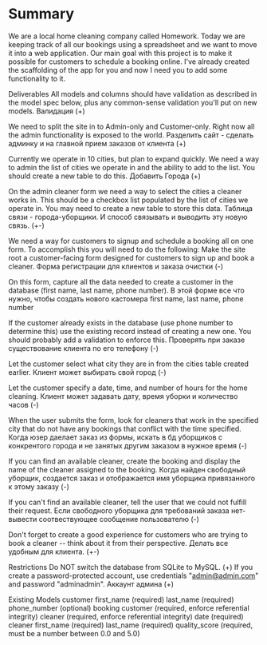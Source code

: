 # Summary
We are a local home cleaning company called Homework. Today we are keeping track of all our bookings using a spreadsheet and we want to 
move it into a web application. Our main goal with this project is to make it possible for customers to schedule a booking online. 
I've already created the scaffolding of the app for you and now I need you to add some functionality to it. 

Deliverables
All models and columns should have validation as described in the model spec below, plus any common-sense validation you'll put on new models.
Валидация (+)

We need to split the site in to Admin-only and Customer-only. Right now all the admin functionality is exposed to the world.
Разделить сайт - сделать админку
и на главной прием заказов от клиента (+)

Currently we operate in 10 cities, but plan to expand quickly. We need a way to admin the list of cities we operate in and the ability to 
add to the list. You should create a new table to do this.
Добавить Города (+)

On the admin cleaner form we need a way to select the cities a cleaner works in. This should be a checkbox list populated by the list of 
cities we operate in. You may need to create a new table to store this data.
Таблица связи - города-уборщики. И способ связывать и выводить эту новую связь. (+-)

We need a way for customers to signup and schedule a booking all on one form. To accomplish this you will need to do the following:
Make the site root a customer-facing form designed for customers to sign up and book a cleaner.
Форма регистрации для клиентов и заказа очистки (-)

On this form, capture all the data needed to create a customer in the database (first name, last name, phone number).
В этой форме все что нужно, чтобы создать нового кастомера first name, last name, phone number

If the customer already exists in the database (use phone number to determine this) use the existing record instead of creating a new one. 
You should probably add a validation to enforce this.
Проверять при заказе существование клиента по его телефону (-)

Let the customer select what city they are in from the cities table created earlier.
Клиент может выбирать свой город (-)

Let the customer specify a date, time, and number of hours for the home cleaning.
Клиент может задавать дату, время уборки и количество часов (-)

When the user submits the form, look for cleaners that work in the specified city that do not have any bookings that conflict with the time specified.
Когда юзер даелает заказ из формы, искать в бд уборщиков с конкрентого города и не занятых другим заказом в нужное время (-)

If you can find an available cleaner, create the booking and display the name of the cleaner assigned to the booking.
Когда найден свободный уборщик, создается заказ и отображается имя уборщика привязанного к этому заказу (-)

If you can't find an available cleaner, tell the user that we could not fulfill their request.
Если свободного уборщика для требований заказа нет- вывести соотвествующее сообщение пользователю (-)

Don't forget to create a good experience for customers who are trying to book a cleaner -- think about it from their perspective.
Делать все удобным для клиента. (+-)

Restrictions
Do NOT switch the database from SQLite to MySQL. (+)
If you create a password-protected account, use credentials "admin@admin.com" and password "adminadmin".
Аккаунт админа (+)

Existing Models
customer
first_name (required)
last_name (required)
phone_number (optional)
booking
customer (required, enforce referential integrity)
cleaner (required, enforce referential integrity)
date (required)
cleaner
first_name (required)
last_name (required)
quality_score (required, must be a number between 0.0 and 5.0)

